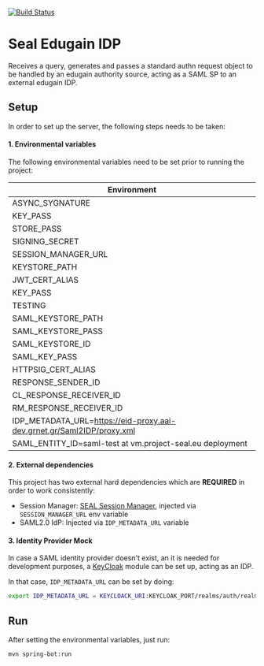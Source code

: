 [![Build Status](https://travis-ci.org/EC-SEAL/edugain-idp.svg?branch=development)](https://travis-ci.org/EC-SEAL/edugain-idp)

Seal Edugain IDP
====================

Receives a query, generates and passes a standard authn request object to be handled by an edugain authority source, acting as a SAML SP to an external edugain IDP.

## Setup
In order to set up the server, the following steps needs to be taken: 

#### 1. Environmental variables

The following environmental variables need to be set prior to running the project:

|Environment       |
|------------------|
| ASYNC_SYGNATURE  |
| KEY_PASS         |
| STORE_PASS       |
| SIGNING_SECRET   |
| SESSION_MANAGER_URL| 
| KEYSTORE_PATH   |
| JWT_CERT_ALIAS   |
| KEY_PASS    |
| TESTING          |
| SAML_KEYSTORE_PATH |
| SAML_KEYSTORE_PASS |
| SAML_KEYSTORE_ID |
| SAML_KEY_PASS |
| HTTPSIG_CERT_ALIAS |
| RESPONSE_SENDER_ID |
| CL_RESPONSE_RECEIVER_ID |
| RM_RESPONSE_RECEIVER_ID |
| IDP_METADATA_URL=https://eid-proxy.aai-dev.grnet.gr/Saml2IDP/proxy.xml |
| SAML_ENTITY_ID=saml-test at vm.project-seal.eu deployment|





#### 2. External dependencies

This project has two external hard dependencies which are **REQUIRED** in order to work consistently: 

* Session Manager: [SEAL Session Manager](https://github.com/ec-esmo/SessionMngr), injected via `SESSION_MANAGER_URL` env variable
* SAML2.0 IdP:  Injected via `IDP_METADATA_URL` variable


#### 3. Identity Provider Mock

In case a SAML identity provider doesn't exist, an it is needed for development purposes, a [KeyCloak](https://www.keycloak.org/) module can be set up, acting as an IDP. 

In that case,  `IDP_METADATA_URL` can be set by doing:

```bash
export IDP_METADATA_URL = KEYCLOACK_URI:KEYCLOAK_PORT/realms/auth/realms/REALM/protocol/saml/descriptor
``` 


## Run

After setting the environmental variables, just run: 

```mvn spring-bot:run ```


